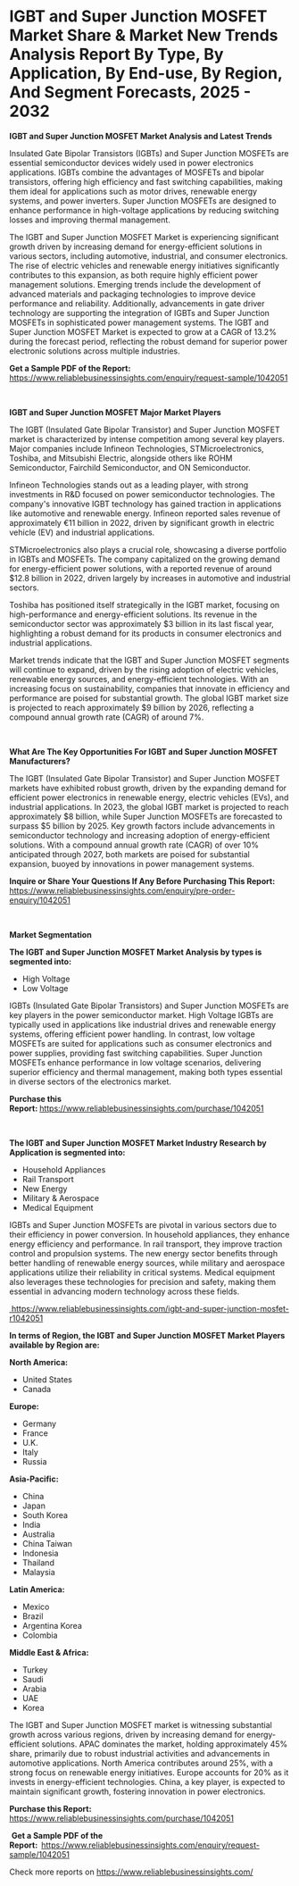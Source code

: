 <p><h1>IGBT and Super Junction MOSFET Market Share & Market New Trends Analysis Report By Type, By Application, By End-use, By Region, And Segment Forecasts, 2025 - 2032</h1></p><p><strong>IGBT and Super Junction MOSFET Market Analysis and Latest Trends</strong></p>
<p><p>Insulated Gate Bipolar Transistors (IGBTs) and Super Junction MOSFETs are essential semiconductor devices widely used in power electronics applications. IGBTs combine the advantages of MOSFETs and bipolar transistors, offering high efficiency and fast switching capabilities, making them ideal for applications such as motor drives, renewable energy systems, and power inverters. Super Junction MOSFETs are designed to enhance performance in high-voltage applications by reducing switching losses and improving thermal management.</p><p>The IGBT and Super Junction MOSFET Market is experiencing significant growth driven by increasing demand for energy-efficient solutions in various sectors, including automotive, industrial, and consumer electronics. The rise of electric vehicles and renewable energy initiatives significantly contributes to this expansion, as both require highly efficient power management solutions. Emerging trends include the development of advanced materials and packaging technologies to improve device performance and reliability. Additionally, advancements in gate driver technology are supporting the integration of IGBTs and Super Junction MOSFETs in sophisticated power management systems. The IGBT and Super Junction MOSFET Market is expected to grow at a CAGR of 13.2% during the forecast period, reflecting the robust demand for superior power electronic solutions across multiple industries.</p></p>
<p><strong>Get a Sample PDF of the Report:&nbsp;</strong> <a href="https://www.reliablebusinessinsights.com/enquiry/request-sample/1042051?utm_campaign=2380&utm_medium=2&utm_source=Github&utm_content=ia&utm_term=10022025&utm_id=igbt-and-super-junction-mosfet">https://www.reliablebusinessinsights.com/enquiry/request-sample/1042051</a></p>
<p>&nbsp;</p>
<p><strong>IGBT and Super Junction MOSFET Major Market Players</strong></p>
<p><p>The IGBT (Insulated Gate Bipolar Transistor) and Super Junction MOSFET market is characterized by intense competition among several key players. Major companies include Infineon Technologies, STMicroelectronics, Toshiba, and Mitsubishi Electric, alongside others like ROHM Semiconductor, Fairchild Semiconductor, and ON Semiconductor.</p><p>Infineon Technologies stands out as a leading player, with strong investments in R&D focused on power semiconductor technologies. The company's innovative IGBT technology has gained traction in applications like automotive and renewable energy. Infineon reported sales revenue of approximately €11 billion in 2022, driven by significant growth in electric vehicle (EV) and industrial applications.</p><p>STMicroelectronics also plays a crucial role, showcasing a diverse portfolio in IGBTs and MOSFETs. The company capitalized on the growing demand for energy-efficient power solutions, with a reported revenue of around $12.8 billion in 2022, driven largely by increases in automotive and industrial sectors.</p><p>Toshiba has positioned itself strategically in the IGBT market, focusing on high-performance and energy-efficient solutions. Its revenue in the semiconductor sector was approximately $3 billion in its last fiscal year, highlighting a robust demand for its products in consumer electronics and industrial applications.</p><p>Market trends indicate that the IGBT and Super Junction MOSFET segments will continue to expand, driven by the rising adoption of electric vehicles, renewable energy sources, and energy-efficient technologies. With an increasing focus on sustainability, companies that innovate in efficiency and performance are poised for substantial growth. The global IGBT market size is projected to reach approximately $9 billion by 2026, reflecting a compound annual growth rate (CAGR) of around 7%.</p></p>
<p>&nbsp;</p>
<p><strong>What Are The Key Opportunities For IGBT and Super Junction MOSFET Manufacturers?</strong></p>
<p><p>The IGBT (Insulated Gate Bipolar Transistor) and Super Junction MOSFET markets have exhibited robust growth, driven by the expanding demand for efficient power electronics in renewable energy, electric vehicles (EVs), and industrial applications. In 2023, the global IGBT market is projected to reach approximately $8 billion, while Super Junction MOSFETs are forecasted to surpass $5 billion by 2025. Key growth factors include advancements in semiconductor technology and increasing adoption of energy-efficient solutions. With a compound annual growth rate (CAGR) of over 10% anticipated through 2027, both markets are poised for substantial expansion, buoyed by innovations in power management systems.</p></p>
<p><strong>Inquire or Share Your Questions If Any Before Purchasing This Report:</strong> <a href="https://www.reliablebusinessinsights.com/enquiry/pre-order-enquiry/1042051?utm_campaign=2380&utm_medium=2&utm_source=Github&utm_content=ia&utm_term=10022025&utm_id=igbt-and-super-junction-mosfet">https://www.reliablebusinessinsights.com/enquiry/pre-order-enquiry/1042051</a></p>
<p>&nbsp;</p>
<p><strong>Market Segmentation</strong></p>
<p><strong>The IGBT and Super Junction MOSFET Market Analysis by types is segmented into:</strong></p>
<p><ul><li>High Voltage</li><li>Low Voltage</li></ul></p>
<p><p>IGBTs (Insulated Gate Bipolar Transistors) and Super Junction MOSFETs are key players in the power semiconductor market. High Voltage IGBTs are typically used in applications like industrial drives and renewable energy systems, offering efficient power handling. In contrast, low voltage MOSFETs are suited for applications such as consumer electronics and power supplies, providing fast switching capabilities. Super Junction MOSFETs enhance performance in low voltage scenarios, delivering superior efficiency and thermal management, making both types essential in diverse sectors of the electronics market.</p></p>
<p><strong>Purchase this Report:&nbsp;</strong><a href="https://www.reliablebusinessinsights.com/purchase/1042051?utm_campaign=2380&utm_medium=2&utm_source=Github&utm_content=ia&utm_term=10022025&utm_id=igbt-and-super-junction-mosfet">https://www.reliablebusinessinsights.com/purchase/1042051</a></p>
<p>&nbsp;</p>
<p><strong>The IGBT and Super Junction MOSFET Market Industry Research by Application is segmented into:</strong></p>
<p><ul><li>Household Appliances</li><li>Rail Transport</li><li>New Energy</li><li>Military & Aerospace</li><li>Medical Equipment</li></ul></p>
<p><p>IGBTs and Super Junction MOSFETs are pivotal in various sectors due to their efficiency in power conversion. In household appliances, they enhance energy efficiency and performance. In rail transport, they improve traction control and propulsion systems. The new energy sector benefits through better handling of renewable energy sources, while military and aerospace applications utilize their reliability in critical systems. Medical equipment also leverages these technologies for precision and safety, making them essential in advancing modern technology across these fields.</p></p>
<p><a href="https://www.reliablebusinessinsights.com/igbt-and-super-junction-mosfet-r1042051?utm_campaign=2380&utm_medium=2&utm_source=Github&utm_content=ia&utm_term=10022025&utm_id=igbt-and-super-junction-mosfet">&nbsp;https://www.reliablebusinessinsights.com/igbt-and-super-junction-mosfet-r1042051</a></p>
<p><strong>In terms of Region, the IGBT and Super Junction MOSFET Market Players available by Region are:</strong></p>
<p>
    <p> <strong> North America: </strong>
        <ul>
            <li>United States</li>
            <li>Canada</li>
        </ul>
        </p> 
    <p> <strong> Europe: </strong>
        <ul>
            <li>Germany</li>
            <li>France</li>
            <li>U.K.</li>
            <li>Italy</li>
            <li>Russia</li>
        </ul>
        </p> 
    <p> <strong> Asia-Pacific: </strong>
        <ul>
            <li>China</li>
            <li>Japan</li>
            <li>South Korea</li>
            <li>India</li>
            <li>Australia</li>
            <li>China Taiwan</li>
            <li>Indonesia</li>
            <li>Thailand</li>
            <li>Malaysia</li>
        </ul>
        </p> 
    <p> <strong> Latin America: </strong>
        <ul>
            <li>Mexico</li>
            <li>Brazil</li>
            <li>Argentina Korea</li>
            <li>Colombia</li>
        </ul>
        </p> 
    <p> <strong> Middle East & Africa: </strong>
        <ul>
            <li>Turkey</li>
            <li>Saudi</li>
            <li>Arabia</li>
            <li>UAE</li>
            <li>Korea</li>
        </ul>
    </p>
    </p>
<p><p>The IGBT and Super Junction MOSFET market is witnessing substantial growth across various regions, driven by increasing demand for energy-efficient solutions. APAC dominates the market, holding approximately 45% share, primarily due to robust industrial activities and advancements in automotive applications. North America contributes around 25%, with a strong focus on renewable energy initiatives. Europe accounts for 20% as it invests in energy-efficient technologies. China, a key player, is expected to maintain significant growth, fostering innovation in power electronics.</p></p>
<p><strong>Purchase this Report: </strong><a href="https://www.reliablebusinessinsights.com/purchase/1042051?utm_campaign=2380&utm_medium=2&utm_source=Github&utm_content=ia&utm_term=10022025&utm_id=igbt-and-super-junction-mosfet">https://www.reliablebusinessinsights.com/purchase/1042051</a></p>
<p>&nbsp;<strong>Get a Sample PDF of the Report:&nbsp;&nbsp;</strong><a href="https://www.reliablebusinessinsights.com/enquiry/request-sample/1042051?utm_campaign=2380&utm_medium=2&utm_source=Github&utm_content=ia&utm_term=10022025&utm_id=igbt-and-super-junction-mosfet">https://www.reliablebusinessinsights.com/enquiry/request-sample/1042051</a></p>
<p><strong></strong></p>
<p>Check more reports on <a href="https://www.reliablebusinessinsights.com/?utm_campaign=2380&utm_medium=2&utm_source=Github&utm_content=ia&utm_term=10022025&utm_id=igbt-and-super-junction-mosfet">https://www.reliablebusinessinsights.com/</a></p>